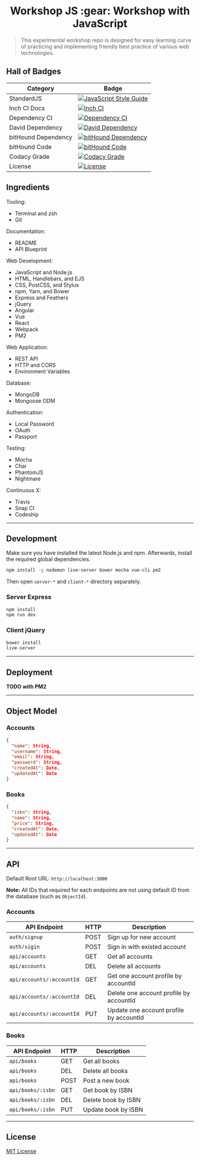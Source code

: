 <div align="center">
<h1>Workshop JS :gear: Workshop with JavaScript</h1>
</div>

> This experimental workshop repo is designed for easy learning curve of practicing and implementing friendly best practice of various web technologies.

## Hall of Badges

| Category | Badge |
|----------|-------|
| StandardJS          | [![JavaScript Style Guide](https://img.shields.io/badge/code%20style-standard-brightgreen.svg)](http://standardjs.com/)
| Inch CI Docs        | [![Inch CI](https://inch-ci.org/github/mhaidarh/super-workshop-js.svg?branch=master)](https://inch-ci.org/github/mhaidarh/super-workshop-js)
| Dependency CI       | [![Dependency CI](https://dependencyci.com/github/mhaidarh/super-workshop-js/badge)](https://dependencyci.com/github/mhaidarh/super-workshop-js)
| David Dependency    | [![David Dependency](https://img.shields.io/david/mhaidarh/super-workshop-js.svg)](https://david-dm.org/mhaidarh/super-workshop-js)
| bitHound Dependency | [![bitHound Dependency](https://img.shields.io/bithound/dependencies/github/mhaidarh/super-workshop-js.svg)](https://bithound.io/github/mhaidarh/super-workshop-js)
| bitHound Code       | [![bitHound Code](https://img.shields.io/bithound/code/github/mhaidarh/super-workshop-js.svg)](https://bithound.io/github/mhaidarh/super-workshop-js)
| Codacy Grade        | [![Codacy Grade](https://img.shields.io/codacy/grade/9820a9dd1787489dae6122392e101f53.svg)](https://codacy.com/app/mhaidarh/super-workshop-js?utm_source=github.com&amp;utm_medium=referral&amp;utm_content=mhaidarh/super-workshop-js&amp;utm_campaign=Badge_Grade)
| License             | [![License](https://img.shields.io/github/license/mhaidarh/super-workshop-js.svg)](LICENSE)

## Ingredients

Tooling:

* Terminal and zsh
* Git

Documentation:

* README
* API Blueprint

Web Development:

* JavaScript and Node.js
* HTML, Handlebars, and EJS
* CSS, PostCSS, and Stylus
* npm, Yarn, and Bower
* Express and Feathers
* jQuery
* Angular
* Vue
* React
* Webpack
* PM2

Web Application:

* REST API
* HTTP and CORS
* Environment Variables

Database:

* MongoDB
* Mongoose ODM

Authentication:

* Local Password
* OAuth
* Passport

Testing:

* Mocha
* Chai
* PhantomJS
* Nightmare

Continuous X:

* Travis
* Snap CI
* Codeship

--------------------------------------------------------------------------------

## Development

Make sure you have installed the latest Node.js and npm. Afterwards, install the required global dependencies.

```sh
npm install -g nodemon live-server bower mocha vue-cli pm2
```

Then open `server-*` and `client-*` directory separately.

### Server Express

```sh
npm install
npm run dev
```

### Client jQuery

```sh
bower install
live-server
```

--------------------------------------------------------------------------------

## Deployment

**TODO with PM2**

--------------------------------------------------------------------------------

## Object Model

### Accounts

```json
{
  "name": String,
  "username": String,
  "email": String,
  "password": String,
  "createdAt": Date,
  "updatedAt": Date
}
```

### Books

```json
{
  "isbn": String,
  "name": String,
  "price": String,
  "createdAt": Date,
  "updatedAt": Date
}
```

--------------------------------------------------------------------------------

## API

Default Root URL: `http://localhost:3000`

**Note:** All IDs that required for each endpoints are not using default ID from the database (such as `ObjectId`).

### Accounts

| API Endpoint       | HTTP | Description
|--------------------|------|------------
| `auth/signup`      | POST | Sign up for new account
| `auth/sigin`       | POST | Sign in with existed account
| `api/accounts`     | GET  | Get all accounts
| `api/accounts`     | DEL  | Delete all accounts
| `api/accounts/:accountId` | GET  | Get one account profile by accountId
| `api/accounts/:accountId` | DEL  | Delete one account profile by accountId
| `api/accounts/:accountId` | PUT  | Update one account profile by accountId

### Books

| API Endpoint      | HTTP | Description
|-------------------|------|------------
| `api/books`       | GET  | Get all books
| `api/books`       | DEL  | Delete all books
| `api/books`       | POST | Post a new book
| `api/books/:isbn` | GET  | Get book by ISBN
| `api/books/:isbn` | DEL  | Delete book by ISBN
| `api/books/:isbn` | PUT  | Update book by ISBN

--------------------------------------------------------------------------------

## License

[MIT License](https://mit-license.org)
